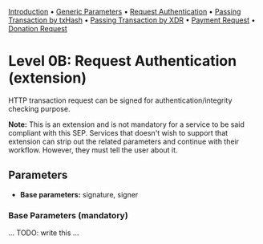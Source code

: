 [Introduction](README.md)
 • [Generic Parameters](level0A.md) • [Request Authentication](level0B.md)
 • [Passing Transaction by txHash](level1A.md)
 • [Passing Transaction by XDR](level1B.md)
 • [Payment Request](level2A.md)
 • [Donation Request](level2B.md)

# Level 0B: Request Authentication (extension)

HTTP transaction request can be signed for authentication/integrity checking
purpose.

**Note:** This is an extension and is not mandatory for a service to be said
compliant with this SEP. Services that doesn't wish to support that extension
can strip out the related parameters and continue with their workflow. However,
they must tell the user about it.

## Parameters

* **Base parameters:** signature, signer

### Base Parameters (mandatory)

... TODO: write this ...
